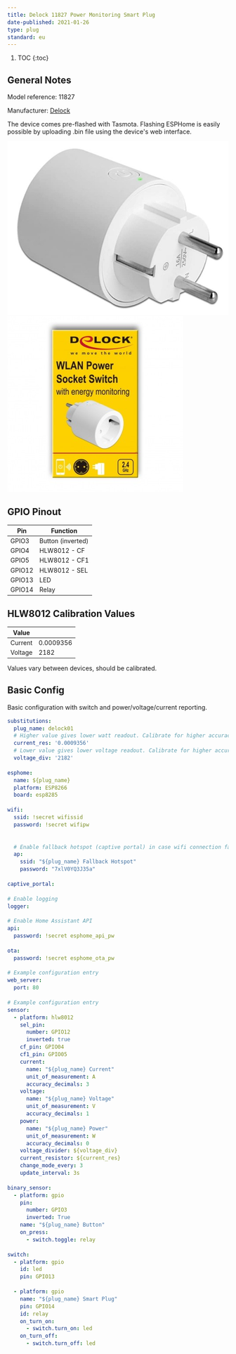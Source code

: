 ```yaml
---
title: Delock 11827 Power Monitoring Smart Plug
date-published: 2021-01-26
type: plug
standard: eu
---
```


1. TOC
{:toc}

## General Notes

Model reference: 11827

Manufacturer: [Delock](https://www.delock.de/produkte/G_11827/merkmale.html)

The device comes pre-flashed with Tasmota. Flashing ESPHome is easily possible by uploading .bin file using the device's web interface.

![Product](./Delock-11827-Power-Monitoring-Smart-Plug.jpg "Product Image")
![Product](./Delock-11827-Power-Monitoring-Smart-Plug-Box.jpg "Product Image Box")

## GPIO Pinout

| Pin    | Function |
|--------|----------------------------|
| GPIO3  | Button (inverted)          |
| GPIO4  | HLW8012 - CF               |
| GPIO5  | HLW8012 - CF1              |
| GPIO12 | HLW8012 - SEL              |
| GPIO13 | LED                        |
| GPIO14 | Relay                      |

## HLW8012 Calibration Values

| Value   |           |
|---------|-----------|
| Current | 0.0009356 |
| Voltage | 2182      |

Values vary between devices, should be calibrated.

## Basic Config

Basic configuration with switch and power/voltage/current reporting.

```yaml
substitutions:
  plug_name: delock01
  # Higher value gives lower watt readout. Calibrate for higher accuracy.
  current_res: '0.0009356'
  # Lower value gives lower voltage readout. Calibrate for higher accuracy.
  voltage_div: '2182'

esphome:
  name: ${plug_name}
  platform: ESP8266
  board: esp8285

wifi:
  ssid: !secret wifissid
  password: !secret wifipw

  
  # Enable fallback hotspot (captive portal) in case wifi connection fails
  ap:
    ssid: "${plug_name} Fallback Hotspot"
    password: "7xlV0YQ3J35a"

captive_portal:

# Enable logging
logger:

# Enable Home Assistant API
api:
  password: !secret esphome_api_pw

ota:
  password: !secret esphome_ota_pw

# Example configuration entry
web_server:
  port: 80

# Example configuration entry
sensor:
  - platform: hlw8012
    sel_pin:
      number: GPIO12
      inverted: true
    cf_pin: GPIO04
    cf1_pin: GPIO05
    current:
      name: "${plug_name} Current"
      unit_of_measurement: A
      accuracy_decimals: 3
    voltage:
      name: "${plug_name} Voltage"
      unit_of_measurement: V
      accuracy_decimals: 1
    power:
      name: "${plug_name} Power"
      unit_of_measurement: W
      accuracy_decimals: 0
    voltage_divider: ${voltage_div}
    current_resistor: ${current_res}
    change_mode_every: 3
    update_interval: 3s

binary_sensor:
  - platform: gpio
    pin:
      number: GPIO3
      inverted: True
    name: "${plug_name} Button"
    on_press:
      - switch.toggle: relay

switch:
  - platform: gpio
    id: led
    pin: GPIO13

  - platform: gpio
    name: "${plug_name} Smart Plug"
    pin: GPIO14
    id: relay
    on_turn_on:
      - switch.turn_on: led
    on_turn_off:
      - switch.turn_off: led
```
